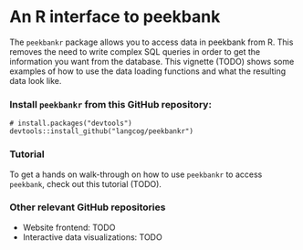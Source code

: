 # An R interface to peekbank

The `peekbankr` package allows you to access data in peekbank from R. This removes the need to write complex SQL queries in order to get the information you want from the database. This vignette (TODO) shows some examples of how to use the data loading functions and what the resulting data look like.

### Install `peekbankr` from this GitHub repository:

```
# install.packages("devtools")
devtools::install_github("langcog/peekbankr")
```

### Tutorial

To get a hands on walk-through on how to use `peekbankr` to access `peekbank`, check out this tutorial (TODO). 

### Other relevant GitHub repositories

- Website frontend: TODO
- Interactive data visualizations: TODO

